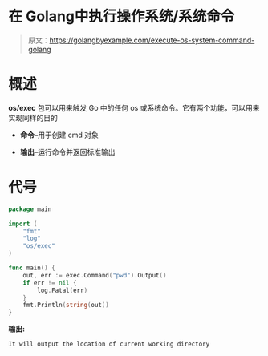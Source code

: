 # 在 Golang中执行操作系统/系统命令

> 原文：<https://golangbyexample.com/execute-os-system-command-golang>

# **概述**

**os/exec** 包可以用来触发 Go 中的任何 os 或系统命令。它有两个功能，可以用来实现同样的目的

*   **命令**–用于创建 cmd 对象

*   **输出**–运行命令并返回标准输出

# **代号**

```go
package main

import (
    "fmt"
    "log"
    "os/exec"
)

func main() {
    out, err := exec.Command("pwd").Output()
    if err != nil {
        log.Fatal(err)
    }
    fmt.Println(string(out))
}
```

**输出:**

```go
It will output the location of current working directory
```
